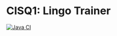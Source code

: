 # CISQ1: Lingo Trainer
[![Java CI](https://github.com/arlinnshimimana/cisq1-lingo/actions/workflows/build.yml/badge.svg?branch=main)](https://github.com/arlinnshimimana/cisq1-lingo/actions/workflows/build.yml)

